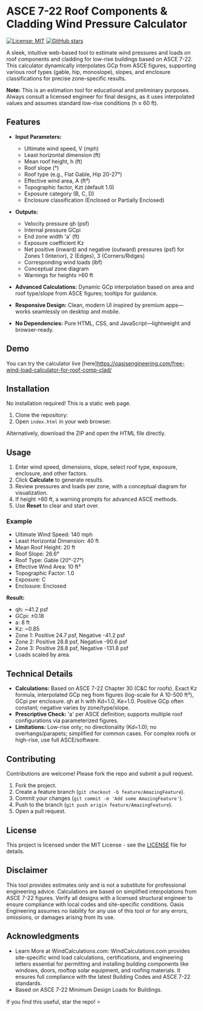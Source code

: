 # ASCE 7-22 Roof Components & Cladding Wind Pressure Calculator

[![License: MIT](https://img.shields.io/badge/License-MIT-yellow.svg)](https://opensource.org/licenses/MIT)
[![GitHub stars](https://img.shields.io/github/stars/yourusername/asce-roof-wind-calculator.svg?style=social)](https://github.com/yourusername/asce-roof-wind-calculator/stargazers)

A sleek, intuitive web-based tool to estimate wind pressures and loads on roof components and cladding for low-rise buildings based on ASCE 7-22. This calculator dynamically interpolates GCp from ASCE figures, supporting various roof types (gable, hip, monoslope), slopes, and enclosure classifications for precise zone-specific results.

**Note:** This is an estimation tool for educational and preliminary purposes. Always consult a licensed engineer for final designs, as it uses interpolated values and assumes standard low-rise conditions (h ≤ 60 ft).

## Features

- **Input Parameters:**
  - Ultimate wind speed, V (mph)
  - Least horizontal dimension (ft)
  - Mean roof height, h (ft)
  - Roof slope (°)
  - Roof type (e.g., Flat Gable, Hip 20-27°)
  - Effective wind area, A (ft²)
  - Topographic factor, Kzt (default 1.0)
  - Exposure category (B, C, D)
  - Enclosure classification (Enclosed or Partially Enclosed)

- **Outputs:**
  - Velocity pressure qh (psf)
  - Internal pressure GCpi
  - End zone width 'a' (ft)
  - Exposure coefficient Kz
  - Net positive (inward) and negative (outward) pressures (psf) for Zones 1 (Interior), 2 (Edges), 3 (Corners/Ridges)
  - Corresponding wind loads (lbf)
  - Conceptual zone diagram
  - Warnings for heights >60 ft

- **Advanced Calculations:** Dynamic GCp interpolation based on area and roof type/slope from ASCE figures; tooltips for guidance.
- **Responsive Design:** Clean, modern UI inspired by premium apps—works seamlessly on desktop and mobile.
- **No Dependencies:** Pure HTML, CSS, and JavaScript—lightweight and browser-ready.

## Demo

You can try the calculator live [here]https://oasisengineering.com/free-wind-load-calculator-for-roof-comp-clad/

## Installation

No installation required! This is a static web page.

1. Clone the repository:
2. Open `index.html` in your web browser.

Alternatively, download the ZIP and open the HTML file directly.

## Usage

1. Enter wind speed, dimensions, slope, select roof type, exposure, enclosure, and other factors.
2. Click **Calculate** to generate results.
3. Review pressures and loads per zone, with a conceptual diagram for visualization.
4. If height >60 ft, a warning prompts for advanced ASCE methods.
5. Use **Reset** to clear and start over.

### Example

- Ultimate Wind Speed: 140 mph
- Least Horizontal Dimension: 40 ft
- Mean Roof Height: 20 ft
- Roof Slope: 26.6°
- Roof Type: Gable (20°-27°)
- Effective Wind Area: 10 ft²
- Topographic Factor: 1.0
- Exposure: C
- Enclosure: Enclosed

**Result:** 
- qh: ~41.2 psf
- GCpi: ±0.18
- a: 8 ft
- Kz: ~0.85
- Zone 1: Positive 24.7 psf, Negative -41.2 psf
- Zone 2: Positive 28.8 psf, Negative -90.6 psf
- Zone 3: Positive 28.8 psf, Negative -131.8 psf
- Loads scaled by area.

## Technical Details

- **Calculations:** Based on ASCE 7-22 Chapter 30 (C&C for roofs). Exact Kz formula, interpolated GCp neg from figures (log-scale for A 10-500 ft²), GCpi per enclosure. qh at h with Kd=1.0, Ke=1.0. Positive GCp often constant; negative varies by zone/type/slope.
- **Prescriptive Check:** 'a' per ASCE definition; supports multiple roof configurations via parameterized figures.
- **Limitations:** Low-rise only; no directionality (Kd=1.0); no overhangs/parapets; simplified for common cases. For complex roofs or high-rise, use full ASCE/software.

## Contributing

Contributions are welcome! Please fork the repo and submit a pull request.

1. Fork the project.
2. Create a feature branch (`git checkout -b feature/AmazingFeature`).
3. Commit your changes (`git commit -m 'Add some AmazingFeature'`).
4. Push to the branch (`git push origin feature/AmazingFeature`).
5. Open a pull request.

## License

This project is licensed under the MIT License - see the [LICENSE](LICENSE) file for details.

## Disclaimer

This tool provides estimates only and is not a substitute for professional engineering advice. Calculations are based on simplified interpolations from ASCE 7-22 figures. Verify all designs with a licensed structural engineer to ensure compliance with local codes and site-specific conditions. Oasis Engineering assumes no liability for any use of this tool or for any errors, omissions, or damages arising from its use.

## Acknowledgments

- Learn More at WindCalculations.com: WindCalculations.com provides site-specific wind load calculations, certifications, and engineering letters essential for permitting and installing building components like windows, doors, rooftop solar equipment, and roofing materials. It ensures full compliance with the latest Building Codes and ASCE 7-22 standards.
- Based on ASCE 7-22 Minimum Design Loads for Buildings.

If you find this useful, star the repo! ⭐

